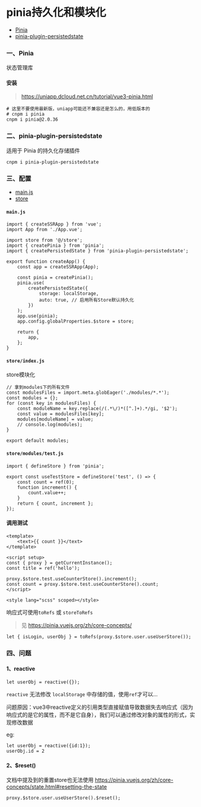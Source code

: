 # pinia持久化和模块化

- [Pinia](https://pinia.vuejs.org/zh/)
- [pinia-plugin-persistedstate](https://prazdevs.github.io/pinia-plugin-persistedstate/zh/)

### 一、Pinia

状态管理库

#### 安装

> https://uniapp.dcloud.net.cn/tutorial/vue3-pinia.html

```shell
# 这里不要使用最新版，uniapp可能还不兼容还是怎么的，用低版本的
# cnpm i pinia
cnpm i pinia@2.0.36
```

### 二、pinia-plugin-persistedstate

适用于 Pinia 的持久化存储插件

```shell
cnpm i pinia-plugin-persistedstate
```

### 三、配置

- [main.js](../../src/main.js)
- [store](../../src/store/index.js)

#### `main.js`

```
import { createSSRApp } from 'vue';
import App from './App.vue';

import store from '@/store';
import { createPinia } from 'pinia';
import { createPersistedState } from 'pinia-plugin-persistedstate';

export function createApp() {
    const app = createSSRApp(App);

    const pinia = createPinia();
    pinia.use(
        createPersistedState({
            storage: localStorage,
            auto: true, // 启用所有Store默认持久化
        })
    );
    app.use(pinia);
    app.config.globalProperties.$store = store;

    return {
        app,
    };
}
```

#### `store/index.js`

store模块化

```
// 拿到modules下的所有文件
const modulesFiles = import.meta.globEager('./modules/*.*');
const modules = {};
for (const key in modulesFiles) {
    const moduleName = key.replace(/(.*\/)*([^.]+).*/gi, '$2');
    const value = modulesFiles[key];
    modules[moduleName] = value;
    // console.log(modules);
}

export default modules;
```

#### `store/modules/test.js`

```
import { defineStore } from 'pinia';

export const useTestStore = defineStore('test', () => {
    const count = ref(0);
    function increment() {
        count.value++;
    }
    return { count, increment };
});
```

#### 调用测试

```
<template>
    <text>{{ count }}</text>
</template>

<script setup>
const { proxy } = getCurrentInstance();
const title = ref('hello');

proxy.$store.test.useCounterStore().increment();
const count = proxy.$store.test.useCounterStore().count;
</script>

<style lang="scss" scoped></style>
```

响应式可使用`toRefs` 或 `storeToRefs`

> 见 https://pinia.vuejs.org/zh/core-concepts/

```
let { isLogin, userObj } = toRefs(proxy.$store.user.useUserStore());
```

### 四、问题

#### 1、reactive

```
let userObj = reactive({});
```

`reactive` 无法修改 `localStorage` 中存储的值，使用`ref`才可以...

问题原因：vue3中reactive定义的引用类型直接赋值导致数据失去响应式（因为响应式的是它的属性，而不是它自身），我们可以通过修改对象的属性的形式，实现修改数据

eg:

```
let userObj = reactive({id:1});
userObj.id = 2
```

#### 2、$reset()

文档中提及到的重置store也无法使用 https://pinia.vuejs.org/zh/core-concepts/state.html#resetting-the-state

```
proxy.$store.user.useUserStore().$reset();
```
